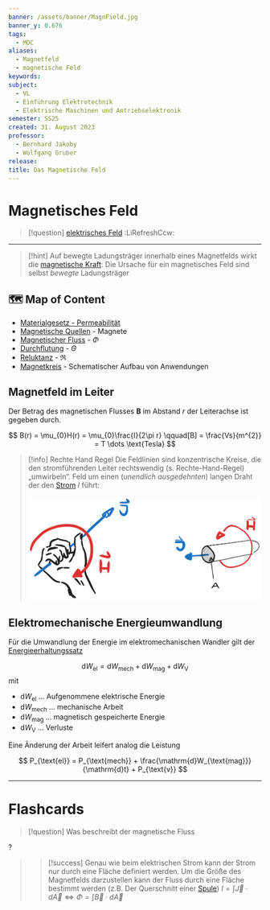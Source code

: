 ```yaml
---
banner: /assets/banner/MagnField.jpg
banner_y: 0.676
tags:
  - MOC
aliases:
  - Magnetfeld
  - magnetische Feld
keywords: 
subject:
  - VL
  - Einführung Elektrotechnik
  - Elektrische Maschinen und Antriebselektronik
semester: SS25
created: 31. August 2023
professor:
  - Bernhard Jakoby
  - Wolfgang Gruber
release: 
title: Das Magnetische Feld
---
```

 

# Magnetisches Feld

> [!question] [elektrisches Feld](elektrisches%20Feld.md) :LiRefreshCcw:

---

> [!hint] Auf bewegte Ladungsträger innerhalb eines Magnetfelds wirkt die [magnetische Kraft](Laplace-Kraft.md):
> Die Ursache für ein magnetisches Feld sind selbst *bewegte* Ladungsträger

## 🗺️ Map of Content

- [Materialgesetz - Permeabilität](../Physik/Konstanten/Permeablität.md)
- [Magnetische Quellen](Magnetische%20Quellen.md) - Magnete
- [Magnetischer Fluss](Magnetischer%20Fluss.md) - $\Phi$
- [Durchflutung](Durchflutung.md) - $\Theta$
- [Reluktanz](Maschinen/Reluktanz.md) - $\mathfrak{R}$
- [Magnetkreis](Maschinen/Magnetkreis.md) - Schematischer Aufbau von Anwendungen

## Magnetfeld im Leiter

Der Betrag des magnetischen Flusses $\mathbf{B}$ im Abstand $r$ der Leiterachse ist gegeben durch. 

$$
B(r) = \mu_{0}H(r) = \mu_{0}\frac{I}{2\pi r} \qquad[B] = \frac{Vs}{m^{2}} = T \dots \text{Tesla}
$$

> [!info] Rechte Hand Regel
> Die Feldlinien sind konzentrische Kreise, die den stromführenden Leiter rechtswendig (s. Rechte-Hand-Regel) „umwirbeln“. Feld um einen (*unendlich ausgedehnten*) langen Draht der den [Strom](elektrischer%20Strom.md) 𝐼 führt:
>
> ![invert_dark|300](assets/rechteHandmagn.png)


## Elektromechanische Energieumwandlung

Für die Umwandlung der Energie im elektromechanischen Wandler gilt der [Energieerhaltungssatz](Energieerhaltung.md)

$$
\mathrm{d}W_{\text{el}} = \mathrm{d}W_{\text{mech}} + \mathrm{d}W_{\text{mag}} + \mathrm{d}W_{\text{V}}
$$
mit

- $\mathrm{d}W_{\text{el}}$ ... Aufgenommene elektrische Energie
- $\mathrm{d}W_{\text{mech}}$ ... mechanische Arbeit
- $\mathrm{d}W_{\text{mag}}$ ... magnetisch gespeicherte Energie 
- $\mathrm{d}W_{\text{V}}$ ... Verluste

Eine Änderung der Arbeit leifert analog die Leistung

$$
P_{\text{el}} = P_{\text{mech}} + \frac{\mathrm{d}W_{\text{mag}}}{\mathrm{d}t} + P_{\text{v}}
$$




---

# Flashcards

> [!question] Was beschreibt der magnetische Fluss
> 
?
> > [!success] Genau wie beim elektrischen Strom kann der Strom nur durch eine Fläche definiert werden.
> > Um die Größe des Magnetfelds darzustellen kann der Fluss durch eine Fläche bestimmt werden (z.B. Der Querschnitt einer [Spule](Induktivität.md))
> > $I = \int  \vec{J}\cdot d\vec{A} \iff \Phi = \int \vec{B}\cdot d\vec{A}$
<!--SR:!2024-03-16,1,230-->
